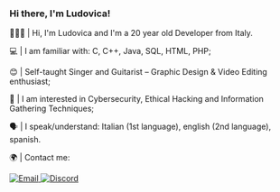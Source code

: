 ### Hi there, I'm Ludovica!

🙋🏻‍♀️ |  Hi, I'm Ludovica and I'm a 20 year old Developer from Italy.

💻 |  I am familiar with: C, C++, Java, SQL, HTML, PHP;

😊 |  Self-taught Singer and Guitarist – Graphic Design & Video Editing enthusiast;

👾 |  I am interested in Cybersecurity, Ethical Hacking and Information Gathering Techniques;

🗣️ |  I speak/understand: Italian (1st language), english (2nd language), spanish.

🌍 |  Contact me:

  <a href="mailto:ludo_sec@protonmail.com">
    <img alt="Email" src="https://img.shields.io/badge/My%20Email-white?style=for-the-badge&logo=protonmail&logoColor=%238675A9"/>
  </a>

  <a href="https://discord.gg/y5ukgMD6vx">
    <img alt="Discord" src="https://img.shields.io/badge/My%20Discord%20Server-white?style=for-the-badge&logo=discord&logoColor=%238675A9"/>
  </a>





<!--
**LudovicaPangrazio/LudovicaPangrazio** is a ✨ _special_ ✨ repository because its `README.md` (this file) appears on your GitHub profile.

Here are some ideas to get you started:

- 🔭 I’m currently working on ...
- 🌱 I’m currently learning ...
- 👯 I’m looking to collaborate on ...
- 🤔 I’m looking for help with ...
- 💬 Ask me about ...
- 📫 How to reach me: ...
- 😄 Pronouns: ...
- ⚡ Fun fact: ...
-->
